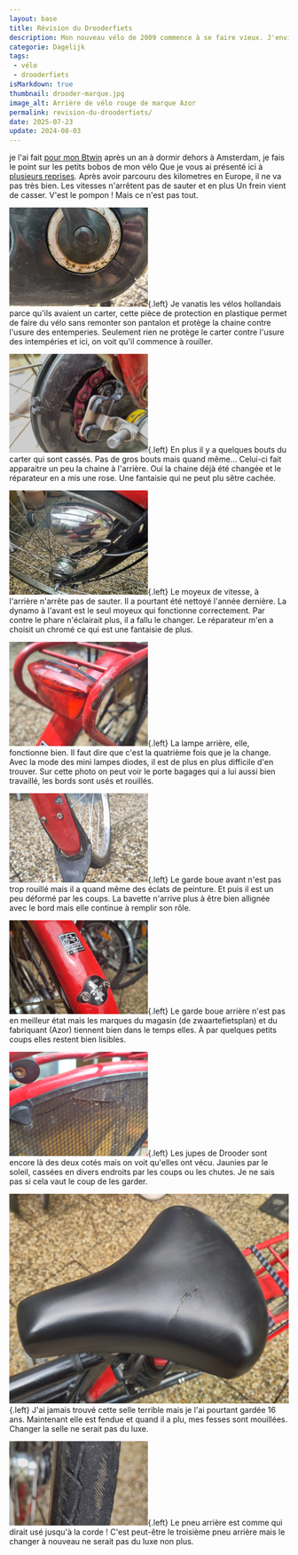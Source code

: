```yaml
---
layout: base
title: Révision du Drooderfiets
description: Mon nouveau vélo de 2009 commence à se faire vieux. J'envisage des réparation.
categorie: Dagelijk
tags:
 - vélo
 - drooderfiets
isMarkdown: true
thumbnail: drooder-marque.jpg
image_alt: Arrière de vélo rouge de marque Azor
permalink: revision-du-drooderfiets/
date: 2025-07-23
update: 2024-08-03
---
```


je l'ai fait [pour mon Btwin](/revision-du-btwin/) après un an à dormir dehors à Amsterdam, je fais le point sur les petits bobos de mon vélo Que je vous ai présenté ici à [plusieurs reprises](/tag/drooderfiets/). Après avoir parcouru des kilometres en Europe, il ne va pas très bien. Les vitesses n'arrêtent pas de sauter et en plus Un frein vient de casser. V'est le pompon ! Mais ce n'est pas tout.

![alt text](drooder-karter.jpg){.left}
Je vanatis les vélos hollandais parce qu'ils avaient un carter, cette pièce de protection en plastique permet de faire du vélo sans remonter son pantalon et protège la chaine contre l'usure des entemperies. Seulement rien ne protège le carter contre l'usure des intempéries et ici, on voit qu'il commence à rouiller.

![alt text](drooder-chaine.jpg){.left}
En plus il y a quelques bouts du carter qui sont cassés. Pas de gros bouts mais quand même… Celui-ci fait apparaitre un peu la chaine à l'arrière. Oui la chaine déjà été changée et le réparateur en a mis une rose. Une fantaisie qui ne peut plu sêtre cachée.


![alt text](drooder-dynamo.jpg){.left}
Le moyeux de vitesse, à l'arrière n'arrête pas de sauter. Il a pourtant été nettoyé l'année dernière. La dynamo à l'avant est le seul moyeux qui fonctionne correctement. Par contre le phare n'éclairait plus, il a fallu le changer. Le réparateur m'en a choisit un chromé ce qui est une fantaisie de plus.

![alt text](drooder-lampe.jpg){.left}
La lampe arrière, elle, fonctionne bien. Il faut dire que c'est la quatrième fois que je la change. Avec la mode des mini lampes diodes, il est de plus en plus difficile d'en trouver. Sur cette photo on peut voir le porte bagages qui a lui aussi bien travaillé, les bords sont usés et rouillés.

![alt text](drooder-gardeboue.jpg){.left}
Le garde boue avant n'est pas trop rouillé mais il a quand même des éclats de peinture. Et puis il est un peu déformé par les coups. La bavette n'arrive plus à être bien allignée avec le bord mais elle continue à remplir son rôle.

![alt text](drooder-marque.jpg){.left}
Le garde boue arrière n'est pas en meilleur état mais les marques du magasin (de zwaartefietsplan) et du fabriquant (Azor) tiennent bien dans le temps elles. À par quelques petits coups elles restent bien lisibles. 

![alt text](drooder-jupe.jpg){.left}
Les jupes de Drooder sont encore là des deux cotés mais on voit qu'elles ont vécu. Jaunies par le soleil, cassées en divers endroits par les coups ou les chutes. Je ne sais pas si cela vaut le coup de les garder.

![selle de vélo noire et un peu fendue](drooder-selle.jpg){.left}
J'ai jamais trouvé cette selle terrible mais je l'ai pourtant gardée 16 ans. Maintenant elle est fendue et quand il a plu, mes fesses sont mouillées. Changer la selle ne serait pas du luxe.

![détail de pneu lisse laissant apparaitre des traits jaunes](drooder-pneu.jpg){.left}
Le pneu arrière est comme qui dirait usé jusqu'à la corde ! C'est peut-être le troisième pneu arrière mais le changer à nouveau ne serait pas du luxe non plus.